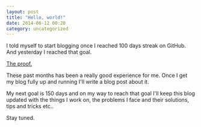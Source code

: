 ```yaml
---
layout: post
title: "Hello, world!"
date: 2014-06-12 00:20
category: uncategorized
---
```


I told myself to start blogging once I reached 100 days streak on GitHub. And yesterday I reached that goal. 

[The proof.](http://github.com/erming)

These past months has been a really good experience for me. Once I get my blog fully up and running I'll write a blog post about it. 

My next goal is 150 days and on my way to reach that goal I'll keep this blog updated with the things I work on, the problems I face and their solutions, tips and tricks etc..

Stay tuned.
